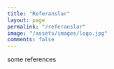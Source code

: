 ```yaml
---
title: "Referanslar"
layout: page
permalink: "/referanslar"
image: "/assets/images/logo.jpg"
comments: false
---
```


some references